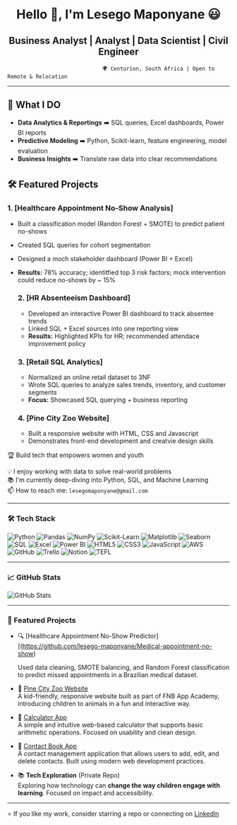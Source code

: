 <h1 align="center">Hello 👋, I'm Lesego Maponyane 😃 </h1>

<h2 align="center">Business Analyst | Analyst | Data Scientist | Civil Engineer </h2>
  
                                  🌍 Centurion, South Africa | Open to Remote & Relocation 
---

 ## 💎  What I DO
 - **Data Analytics & Reportings**  ➡️  SQL queries, Excel dashboards, Power BI reports
 - **Predictive Modeling**  ➡️  Python, Scikit-learn, feature engineering, model evaluation
 - **Business Insights**  ➡️  Translate raw data into clear recommendations 
  
## 🛠️ Featured Projects 
### 1. [Healthcare Appointment No-Show Analysis]
- Built a classification model (Randon Forest + SMOTE) to predict patient no-shows
- Created SQL queries for cohort segmentation
- Designed a moch stakeholder dashboard (Power BI + Excel)
- **Results:**  78% accuracy; identitfied top 3 risk factors; mock intervention could reduce no-shows by ~ 15%

  ### 2. [HR Absenteeism Dashboard]
  - Developed an interactive Power BI dashboard to track absentee trends
  - Linked SQL + Excel sources into one reporting view
  - **Results:**  Highlighted KPIs for HR; recommended attendace improvement policy
 
  ### 3. [Retail SQL Analytics]
  - Normalized an online retail dataset to 3NF
  - Wrote SQL queries to analyze sales trends, inventory, and customer segments
  - **Focus:** Showcased SQL querying + business reporting
 
  ### 4. [Pine City Zoo Website]
  - Built a responsive website with HTML, CSS and Javascript
  - Demonstrates front-end development and creatvie design skills


    
 🏆 Build tech that empowers women and youth  


💡 I enjoy working with data to solve real-world problems  
📚 I'm currently deep-diving into Python, SQL, and Machine Learning  
📫 How to reach me: `lesegomaponyane@gmail.com`

---

### 🛠️ Tech Stack

![Python](https://img.shields.io/badge/Python-3776AB?style=for-the-badge&logo=python&logoColor=white)
![Pandas](https://img.shields.io/badge/Pandas-150458?style=for-the-badge&logo=pandas&logoColor=white)
![NumPy](https://img.shields.io/badge/NumPy-013243?style=for-the-badge&logo=numpy&logoColor=white)
![Scikit-Learn](https://img.shields.io/badge/Scikit--Learn-F7931E?style=for-the-badge&logo=scikit-learn&logoColor=white)
![Matplotlib](https://img.shields.io/badge/Matplotlib-11557C?style=for-the-badge&logo=plotly&logoColor=white)
![Seaborn](https://img.shields.io/badge/Seaborn-3776AB?style=for-the-badge&logoColor=white)
![SQL](https://img.shields.io/badge/SQL-4479A1?style=for-the-badge&logo=postgresql&logoColor=white)
![Excel](https://img.shields.io/badge/Excel-217346?style=for-the-badge&logo=microsoft-excel&logoColor=white)
![Power BI](https://img.shields.io/badge/Power%20BI-F2C811?style=for-the-badge&logo=powerbi&logoColor=black)
![HTML5](https://img.shields.io/badge/HTML5-E34F26?style=for-the-badge&logo=html5&logoColor=white)
![CSS3](https://img.shields.io/badge/CSS3-1572B6?style=for-the-badge&logo=css3&logoColor=white)
![JavaScript](https://img.shields.io/badge/JavaScript-F7DF1E?style=for-the-badge&logo=javascript&logoColor=black)
![AWS](https://img.shields.io/badge/AWS-232F3E?style=for-the-badge&logo=amazon-aws&logoColor=white)
![GitHub](https://img.shields.io/badge/GitHub-181717?style=for-the-badge&logo=github&logoColor=white)
![Trello](https://img.shields.io/badge/Trello-0052CC?style=for-the-badge&logo=trello&logoColor=white)
![Notion](https://img.shields.io/badge/Notion-000000?style=for-the-badge&logo=notion&logoColor=white)
![TEFL](https://img.shields.io/badge/TEFL-FF6F61?style=for-the-badge&logo=bookstack&logoColor=white)


---

### 📈 GitHub Stats

![GitHub Stats](https://github-readme-stats.vercel.app/api?username=lesego-maponyane&show_icons=true&theme=synthwave&hide=issues&count_private=true)


---

### 📌 Featured Projects

- 🔍 [Healthcare Appointment No-Show Predictor][(https://github.com/lesego-maponyane/Medical-appointment-no-show)
  
  Used data cleaning, SMOTE balancing, and Random Forest classification to predict missed appointments in a Brazilian medical dataset.

- 🐾 [Pine City Zoo Website](https://github.com/lesego-maponyane/Pine-City_Zoo)  
  A kid-friendly, responsive website built as part of FNB App Academy, introducing children to animals in a fun and interactive way.

- 🧮 [Calculator App](https://github.com/lesego-maponyane/Calculator_App)  
  A simple and intuitive web-based calculator that supports basic arithmetic operations. Focused on usability and clean design.

- 📇 [Contact Book App](https://github.com/lesego-maponyane/contact-book-app)  
  A contact management application that allows users to add, edit, and delete contacts. Built using modern web development practices.

- 📚 **Tech Exploration** (Private Repo)  
  Exploring how technology can **change the way children engage with learning**. Focused on impact and accessibility.
---

⭐ If you like my work, consider starring a repo or connecting on [LinkedIn](https://www.linkedin.com/in/lesego-maponyane)


